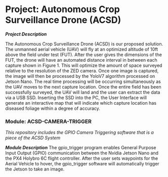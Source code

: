 # Project: Autonomous Crop Surveillance Drone (ACSD)

***Project Description***

The Autonomous Crop Surveillance Drone (ACSD) is our proposed solution. The unmanned aerial vehicle (UAV) will fly at an optimized altitude of 10ft above the field under test (FUT). After the user gives the dimensions of the FUT, the drone will have an automated distance interval in between each capture shown in Figure 1. This will optimize the amount of space surveyed relative to the resolution of the ZED camera. Once one image is captured, the image will then be processed by the YoloV7 algorithm processed on Jetson Nano. The real time processing will be occurring simultaneously as the UAV moves to the next capture location. Once the entire field has been successfully surveyed, the UAV will land and the user can extract the data via a USB SSD. Inserting the SSD into the PC,  the User Interface will generate an interactive map that will indicate which capture location has diseased foliage within a degree of accuracy. 

### **Module: ACSD-CAMERA-TRIGGER**
*This repository includes the GPIO Camera Triggering software that is a piece of the ACSD System*

***Module Description***
The gpio_trigger program enables General Purpose Input Output (GPIO) communication between the Nvidia Jetson Nano and the PX4 Holybro 6C flight controller. After the user sets waypoints for the Aerial Vehicle to hover, the gpio_trigger software will automatically trigger the Jetson to take an image.  
